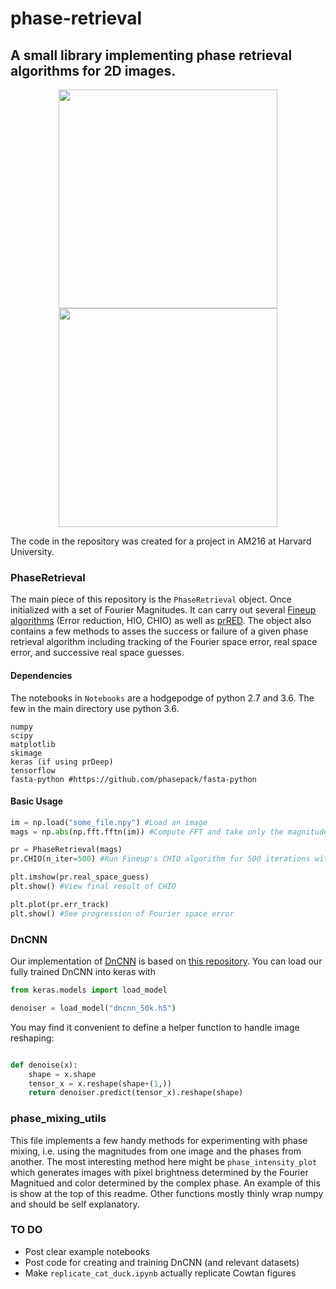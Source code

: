 # phase-retrieval
## A small library implementing phase retrieval algorithms for 2D images.

<div style="text-align:center"><img src="https://github.com/HekstraLab/phase-retrieval/blob/master/Images/disp_duck.png" width="350" height="350" /> <img src="https://github.com/HekstraLab/phase-retrieval/blob/master/Images/fourier_duck.png" width="350" height="350"/></div>

The code in the repository was created for a project in AM216 at Harvard University.

### PhaseRetrieval

The main piece of this repository is the `PhaseRetrieval` object. Once initialized with a set of Fourier Magnitudes. It can carry out several [Fineup algorithms](http://www2.optics.rochester.edu/workgroups/fienup/PUBLICATIONS/JRF_PR-Tour_AO2013.pdf) (Error reduction, HIO, CHIO) as well as [prRED](https://arxiv.org/pdf/1803.00212.pdf). The object also contains a few methods to asses the success or failure of a given phase retrieval algorithm including tracking of the Fourier space error, real space error, and successive real space guesses. 

#### Dependencies 

The notebooks in `Notebooks` are a hodgepodge of python 2.7 and 3.6. The few in the main directory use python 3.6.

```
numpy
scipy
matplotlib
skimage
keras (if using prDeep)
tensorflow 
fasta-python #https://github.com/phasepack/fasta-python 
```


#### Basic Usage

```python
im = np.load("some_file.npy") #Load an image
mags = np.abs(np.fft.fftn(im)) #Compute FFT and take only the magnitudes

pr = PhaseRetrieval(mags)
pr.CHIO(n_iter=500) #Run Fineup's CHIO algorithm for 500 iterations with default settings

plt.imshow(pr.real_space_guess)
plt.show() #View final result of CHIO

plt.plot(pr.err_track)
plt.show() #See progression of Fourier space error 
```

### DnCNN

Our implementation of [DnCNN](https://arxiv.org/pdf/1608.03981.pdf) is based on [this repository](https://github.com/husqin/DnCNN-keras). You can load our fully trained DnCNN into keras with

```python
from keras.models import load_model

denoiser = load_model("dncnn_50k.h5")
```


You may find it convenient to define a helper function to handle image reshaping:

```python

def denoise(x):
    shape = x.shape
    tensor_x = x.reshape(shape+(1,))
    return denoiser.predict(tensor_x).reshape(shape)
```

### phase_mixing_utils

This file implements a few handy methods for experimenting with phase mixing, i.e. using the magnitudes from one image and the phases from another. The most interesting method here might be `phase_intensity_plot` which generates images with pixel brightness determined by the Fourier Magnitued and color determined by the complex phase. An example of this is show at the top of this readme. Other functions mostly thinly wrap numpy and should be self explanatory.


### TO DO

- Post clear example notebooks
- Post code for creating and training DnCNN (and relevant datasets)
- Make `replicate_cat_duck.ipynb` actually replicate Cowtan figures

